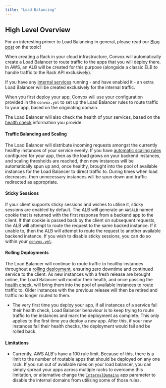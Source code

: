 ```yaml
---
title: "Load Balancing"
---
```


## High Level Overview

For an interesting primer to Load Balancing in general, please read our [Blog post](https://convox.com/blog/AWS_ELB) on the topic!

When creating a Rack in your cloud infrastructure, Convox will automatically create a Load Balancer to route traffic to the apps that you will deploy there.  In AWS, an ALB will be created for this purpose (alongside a classic ELB to handle traffic to the Rack API exclusively).

If you have any [internal services](/deployment/internal-services) running - and have enabled it - an extra Load Balancer will be created exclusively for the internal traffic.

When you first deploy your app, Convox will use your configuration provided in the `convox.yml` to set up the Load Balancer rules to route traffic to your app, based on the originating domain.

The Load Balancer will also check the health of your services, based on the [health check](/application/health-checks) information you provide.

#### Traffic Balancing and Scaling

The Load Balancer will distribute incoming requests amongst the currently healthy instances of your service evenly.  If you have [automatic scaling rules](/deployment/scaling#service-autoscaling) configured for your app, then as the load grows on your backend instances, and scaling thresholds are reached, then new instances will be automatically spun up and, once healthy, brought into the pool of available instances for the Load Balancer to direct traffic to.  During times when load decreases, then unnecessary instances will be spun down and traffic redirected as appropriate.

#### Sticky Sessions

If your client supports sticky sessions and wishes to utilise it, sticky sessions are enabled by default.  The ALB will generate an `AWSALB` named cookie that is returned with the first response from a backend app to the client.  If that cookie is passed back by the client on subsequent requests, the ALB will attempt to route the request to the same backed instance.  If it unable to, then the ALB will attempt to route the request to another available backend instance.  If you wish to disable sticky sessions, you can do so within your [`convox.yml`](/application/services#sticky).

#### Rolling Deployments

The Load Balancer will continue to route traffic to healthy instances throughout a [rolling deployment](/deployment/rolling-updates), ensuring zero downtime and continued service to the client.  As new instances with a fresh release are brought online, the Load Balancer will monitor their health, and once passing the [health check](/application/health-checks), will bring them into the pool of available instances to route traffic to.  Older instances with the previous release will then be retired and traffic no longer routed to them.

- The very first time you deploy your app, if all instances of a service fail their health check, Load Balancer behaviour is to keep trying to route traffic to the instances and mark the deployment as complete.  This only applies to the first time you deploy a new app.  After this, if your new instances fail their health checks, the deployment would fail and be rolled back.

#### Limitations

- Currently, AWS ALB's have a 100 rule limit.  Because of this, there is a limit to the number of routable apps that should be deployed on any one rack.   If you run out of available rules on your load balancer, you can simply spread your apps across multiple racks to overcome this limitation, or alternative change the [`InternalDomains`](/reference/app-parameters#internaldomains) app parameter to disable the internal domains from utilising some of those rules.
